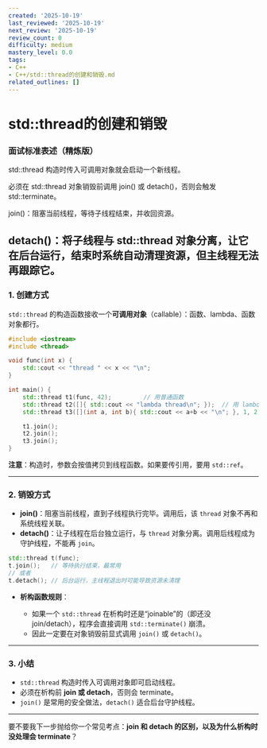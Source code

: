 ```yaml
---
created: '2025-10-19'
last_reviewed: '2025-10-19'
next_review: '2025-10-19'
review_count: 0
difficulty: medium
mastery_level: 0.0
tags:
- C++
- C++/std::thread的创建和销毁.md
related_outlines: []
---
```


# std::thread的创建和销毁

### 面试标准表述（精炼版）
std::thread 构造时传入可调用对象就会启动一个新线程。

必须在 std::thread 对象销毁前调用 join() 或 detach()，否则会触发 std::terminate。

join()：阻塞当前线程，等待子线程结束，并收回资源。

detach()：将子线程与 std::thread 对象分离，让它在后台运行，结束时系统自动清理资源，但主线程无法再跟踪它。
---

### 1. 创建方式

`std::thread` 的构造函数接收一个**可调用对象**（callable）：函数、lambda、函数对象都行。

```cpp
#include <iostream>
#include <thread>

void func(int x) {
    std::cout << "thread " << x << "\n";
}

int main() {
    std::thread t1(func, 42);         // 用普通函数
    std::thread t2([]{ std::cout << "lambda thread\n"; });  // 用 lambda
    std::thread t3([](int a, int b){ std::cout << a+b << "\n"; }, 1, 2);

    t1.join();
    t2.join();
    t3.join();
}
```

**注意**：构造时，参数会按值拷贝到线程函数。如果要传引用，要用 `std::ref`。

---

### 2. 销毁方式

* **join()**：阻塞当前线程，直到子线程执行完毕。调用后，该 `thread` 对象不再和系统线程关联。
* **detach()**：让子线程在后台独立运行，与 `thread` 对象分离。调用后线程成为守护线程，不能再 `join`。

```cpp
std::thread t(func);
t.join();   // 等待执行结束，最常用
// 或者
t.detach(); // 后台运行，主线程退出时可能导致资源未清理
```

* **析构函数规则**：

  * 如果一个 `std::thread` 在析构时还是“joinable”的（即还没 join/detach），程序会直接调用 `std::terminate()` 崩溃。
  * 因此一定要在对象销毁前显式调用 `join()` 或 `detach()`。

---

### 3. 小结

* `std::thread` 构造时传入可调用对象即可启动线程。
* 必须在析构前 **join 或 detach**，否则会 terminate。
* `join()` 是常用的安全做法，`detach()` 适合后台守护线程。

---

要不要我下一步抛给你一个常见考点：**join 和 detach 的区别，以及为什么析构时没处理会 terminate**？
